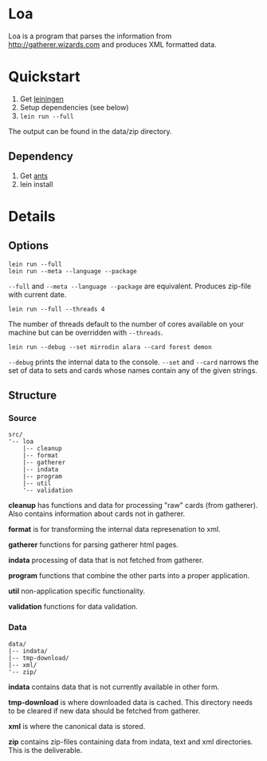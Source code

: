 # Loa

Loa is a program that parses the information from
http://gatherer.wizards.com and produces XML formatted data.

# Quickstart

1. Get [leiningen](https://github.com/technomancy/leiningen)
2. Setup dependencies (see below)
3. `lein run --full`

The output can be found in the data/zip directory.

## Dependency

1. Get [ants](https://github.com/karmag/ants)
2. lein install

# Details

## Options

    lein run --full
    lein run --meta --language --package

`--full` and `--meta --language --package` are equivalent. Produces
zip-file with current date.

    lein run --full --threads 4

The number of threads default to the number of cores available on your
machine but can be overridden with `--threads`.

    lein run --debug --set mirrodin alara --card forest demon

`--debug` prints the internal data to the console. `--set` and
`--card` narrows the set of data to sets and cards whose names contain
any of the given strings.

## Structure

### Source

    src/
    '-- loa
        |-- cleanup
        |-- format
        |-- gatherer
        |-- indata
        |-- program
        |-- util
        '-- validation

**cleanup** has functions and data for processing "raw" cards (from
  gatherer). Also contains information about cards not in gatherer.

**format** is for transforming the internal data represenation to xml.

**gatherer** functions for parsing gatherer html pages.

**indata** processing of data that is not fetched from gatherer.

**program** functions that combine the other parts into a proper
  application.

**util** non-application specific functionality.

**validation** functions for data validation.

### Data

    data/
    |-- indata/
    |-- tmp-download/
    |-- xml/
    '-- zip/

**indata** contains data that is not currently available in other
  form.

**tmp-download** is where downloaded data is cached. This directory
  needs to be cleared if new data should be fetched from gatherer.

**xml** is where the canonical data is stored.

**zip** contains zip-files containing data from indata, text and xml
  directories. This is the deliverable.
